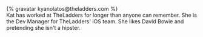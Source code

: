<div class="profile-container">                                                                                                                                                                                                         
  <div class="profile-thumb">
  {% gravatar kyanolatos@theladders.com %}
  </div>
  <div class="profile-content">
    Kat has worked at TheLadders for longer than anyone can remember. She is the Dev Manager for TheLadders' iOS team. She likes David Bowie and pretending she isn't a hipster.
  </div>
</div>


